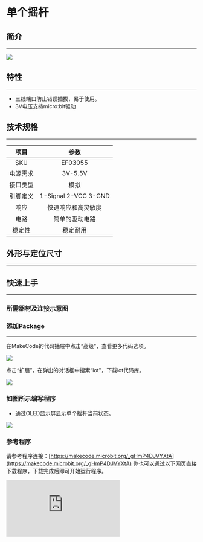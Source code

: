 ﻿# 单个摇杆

## 简介
---



![](https://wiki-media-ef.oss-cn-hongkong.aliyuncs.com//images/03055_1.jpg)


## 特性
---

- 三线端口防止错误插拔，易于使用。
- 3V电压支持micro:bit驱动

## 技术规格
---

项目 | 参数
:-: | :-:
SKU|EF03055
电源需求|3V-5.5V
接口类型|模拟
引脚定义|1-Signal 2-VCC 3-GND
响应|快速响应和高灵敏度
电路|简单的驱动电路
稳定性|稳定耐用

## 外形与定位尺寸
---



## 快速上手
---

### 所需器材及连接示意图



### 添加Package
---
在MakeCode的代码抽屉中点击“高级”，查看更多代码选项。


![](https://wiki-media-ef.oss-cn-hongkong.aliyuncs.com//images/03055_02.png)


点击“扩展”，在弹出的对话框中搜索“iot"，下载iot代码库。



![](https://wiki-media-ef.oss-cn-hongkong.aliyuncs.com//images/03055_03.png)


### 如图所示编写程序
- 通过OLED显示屏显示单个摇杆当前状态。




![](https://wiki-media-ef.oss-cn-hongkong.aliyuncs.com//images/03055_3.png)





### 参考程序
请参考程序连接：[https://makecode.microbit.org/_gHmP4DJVYXtA](https://makecode.microbit.org/_gHmP4DJVYXtA)
你也可以通过以下网页直接下载程序，下载完成后即可开始运行程序。

<div
    style={{
        position: 'relative',
        paddingBottom: '60%',
        overflow: 'hidden',
    }}
>
    <iframe
        src="https://makecode.microbit.org/_gHmP4DJVYXtA"
        frameborder="0"
        sandbox="allow-popups allow-forms allow-scripts allow-same-origin"
        style={{
            position: 'absolute',
            width: '100%',
            height: '100%',
        }}
    />
</div>
---

### 结果
- 通过OLED显示屏显示当前摇杆状态。

## 相关案例
---

## 技术文档
---
